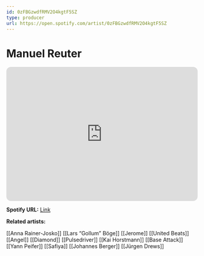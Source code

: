 ```yaml
---
id: 0zFBGzwdfRMV2O4kgtF5SZ
type: producer
url: https://open.spotify.com/artist/0zFBGzwdfRMV2O4kgtF5SZ
---
```

# Manuel Reuter

<iframe style="border-radius:12px" src="https://open.spotify.com/embed/artist/0zFBGzwdfRMV2O4kgtF5SZ" width="100%" height="352" frameBorder="0" allowfullscreen="" allow="autoplay; clipboard-write; encrypted-media; fullscreen; picture-in-picture" loading="lazy"></iframe>

**Spotify URL:** [Link](https://open.spotify.com/artist/0zFBGzwdfRMV2O4kgtF5SZ)

**Related artists:**

[[Anna Rainer-Josko]]
[[Lars “Gollum” Böge]]
[[Jerome]]
[[United Beats]]
[[Angel]]
[[Diamond]]
[[Pulsedriver]]
[[Kai Horstmann]]
[[Base Attack]]
[[Yann Peifer]]
[[Safiya]]
[[Johannes Berger]]
[[Jürgen Drews]]
